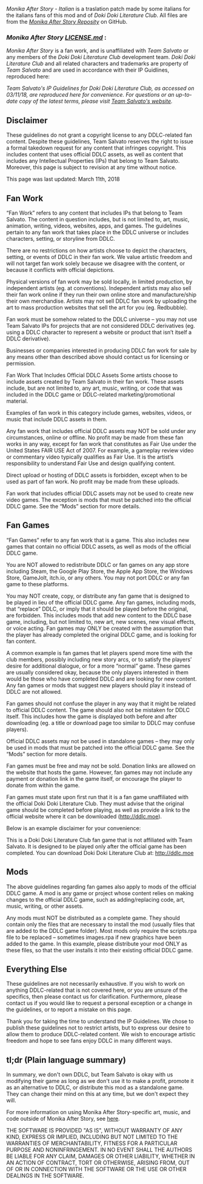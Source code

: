 *Monika After Story - Italian* is a traslation patch made by some italians for the italians fans of this mod and of *Doki Doki Literature Club*. All files are from the [*Monika After Story Reposity*](https://github.com/Monika-After-Story/MonikaModDev) on GitHub.


### *Monika After Story* [*LICENSE.md*](https://github.com/Monika-After-Story/MonikaModDev/blob/master/LICENSE.md) :


*Monika After Story* is a fan work, and is unaffiliated with *Team Salvato* or any members of the *Doki Doki Literature Club* development team. *Doki Doki Literature Club* and all related characters and trademarks are property of *Team Salvato* and are used in accordance with their IP Guidlines, reproduced here:

*Team Salvato's IP Guidelines for Doki Doki Literature Club, as accessed on 03/11/18, are reproduced here for convenience. For questions or an up-to-date copy of the latest terms, please visit [Team Salvato's website](http://teamsalvato.com/ip-guidelines/).*

## Disclaimer
These guidelines do not grant a copyright license to any DDLC-related fan content. Despite these guidelines, Team Salvato reserves the right to issue a formal takedown request for any content that infringes copyright. This includes content that uses official DDLC assets, as well as content that includes any Intellectual Properties (IPs) that belong to Team Salvato. Moreover, this page is subject to revision at any time without notice.

This page was last updated: March 11th, 2018

## Fan Work
“Fan Work” refers to any content that includes IPs that belong to Team Salvato. The content in question includes, but is not limited to, art, music, animation, writing, videos, websites, apps, and games. The guidelines pertain to any fan work that takes place in the DDLC universe or includes characters, setting, or storyline from DDLC.

There are no restrictions on how artists choose to depict the characters, setting, or events of DDLC in their fan work. We value artistic freedom and will not target fan work solely because we disagree with the content, or because it conflicts with official depictions.

Physical versions of fan work may be sold locally, in limited production, by independent artists (eg. at conventions). Independent artists may also sell their fan work online if they run their own online store and manufacture/ship their own merchandise. Artists may not sell DDLC fan work by uploading the art to mass production websites that sell the art for you (eg. Redbubble).

Fan work must be somehow related to the DDLC universe – you may not use Team Salvato IPs for projects that are not considered DDLC derivatives (eg. using a DDLC character to represent a website or product that isn’t itself a DDLC derivative).

Businesses or companies interested in producing DDLC fan work for sale by any means other than described above should contact us for licensing or permission.

Fan Work That Includes Official DDLC Assets
Some artists choose to include assets created by Team Salvato in their fan work. These assets include, but are not limited to, any art, music, writing, or code that was included in the DDLC game or DDLC-related marketing/promotional material.

Examples of fan work in this category include games, websites, videos, or music that include DDLC assets in them.

Any fan work that includes official DDLC assets may NOT be sold under any circumstances, online or offline. No profit may be made from these fan works in any way, except for fan work that constitutes as Fair Use under the United States FAIR USE Act of 2007. For example, a gameplay review video or commentary video typically qualifies as Fair Use. It is the artist’s responsibility to understand Fair Use and design qualifying content.

Direct upload or hosting of DDLC assets is forbidden, except when to be used as part of fan work. No profit may be made from these uploads.

Fan work that includes official DDLC assets may not be used to create new video games. The exception is mods that must be patched into the official DDLC game. See the “Mods” section for more details.

## Fan Games
“Fan Games” refer to any fan work that is a game. This also includes new games that contain no official DDLC assets, as well as mods of the official DDLC game.

You are NOT allowed to redistribute DDLC or fan games on any app store including Steam, the Google Play Store, the Apple App Store, the Windows Store, GameJolt, itch.io, or any others. You may not port DDLC or any fan game to these platforms.

You may NOT create, copy, or distribute any fan game that is designed to be played in lieu of the official DDLC game. Any fan games, including mods, that “replace” DDLC, or imply that it should be played before the original, are forbidden. This includes mods that add new content to the DDLC base game, including, but not limited to, new art, new scenes, new visual effects, or voice acting. Fan games may ONLY be created with the assumption that the player has already completed the original DDLC game, and is looking for fan content.

A common example is fan games that let players spend more time with the club members, possibly including new story arcs, or to satisfy the players’ desire for additional dialogue, or for a more “normal” game. These games are usually considered okay, because the only players interested in them would be those who have completed DDLC and are looking for new content. Any fan games or mods that suggest new players should play it instead of DDLC are not allowed.

Fan games should not confuse the player in any way that it might be related to official DDLC content. The game should also not be mistaken for DDLC itself. This includes how the game is displayed both before and after downloading (eg. a title or download page too similar to DDLC may confuse players).

Official DDLC assets may not be used in standalone games – they may only be used in mods that must be patched into the official DDLC game. See the “Mods” section for more details.

Fan games must be free and may not be sold. Donation links are allowed on the website that hosts the game. However, fan games may not include any payment or donation link in the game itself, or encourage the player to donate from within the game.

Fan games must state upon first run that it is a fan game unaffiliated with the official Doki Doki Literature Club. They must advise that the original game should be completed before playing, as well as provide a link to the official website where it can be downloaded (http://ddlc.moe).

Below is an example disclaimer for your convenience:

This is a Doki Doki Literature Club fan game that is not affiliated with Team Salvato. It is designed to be played only after the official game has been completed. You can download Doki Doki Literature Club at: http://ddlc.moe

## Mods
The above guidelines regarding fan games also apply to mods of the official DDLC game. A mod is any game or project whose content relies on making changes to the official DDLC game, such as adding/replacing code, art, music, writing, or other assets.

Any mods must NOT be distributed as a complete game. They should contain only the files that are necessary to install the mod (usually files that are added to the DDLC game folder). Most mods only require the scripts.rpa file to be replaced – sometimes images.rpa if new graphics have been added to the game. In this example, please distribute your mod ONLY as these files, so that the user installs it into their existing official DDLC game.

## Everything Else
These guidelines are not necessarily exhaustive. If you wish to work on anything DDLC-related that is not covered here, or you are unsure of the specifics, then please contact us for clarification. Furthermore, please contact us if you would like to request a personal exception or a change in the guidelines, or to report a mistake on this page.

Thank you for taking the time to understand the IP Guidelines. We chose to publish these guidelines not to restrict artists, but to express our desire to allow them to produce DDLC-related content. We wish to encourage artistic freedom and hope to see fans enjoy DDLC in many different ways.

## tl;dr (Plain language summary)

In summary, we don't own DDLC, but Team Salvato is okay with us modifying their game as long as we don't use it to make a profit, promote it as an alternative to DDLC, or distribute this mod as a standalone game. They can change their mind on this at any time, but we don't expect they will.

For more information on using Monika After Story-specific art, music, and code outside of Monika After Story, see [here](https://github.com/Monika-After-Story/MonikaModDev/wiki/FAQ#can-i-use-parts-of-monika-after-story-in-my-own-project).


THE SOFTWARE IS PROVIDED "AS IS", WITHOUT WARRANTY OF ANY KIND, EXPRESS OR IMPLIED, INCLUDING BUT NOT LIMITED TO THE WARRANTIES OF MERCHANTABILITY, FITNESS FOR A PARTICULAR PURPOSE AND NONINFRINGEMENT. IN NO EVENT SHALL THE AUTHORS BE LIABLE FOR ANY CLAIM, DAMAGES OR OTHER LIABILITY, WHETHER IN AN ACTION OF CONTRACT, TORT OR OTHERWISE, ARISING FROM, OUT OF OR IN CONNECTION WITH THE SOFTWARE OR THE USE OR OTHER DEALINGS IN THE SOFTWARE.
